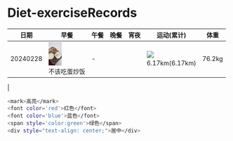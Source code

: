 # Diet-exerciseRecords

| 日期 | 早餐 | 午餐 | 晚餐 | 宵夜 | 运动(累计) | 体重 |
| -------| ------- | ------- |------- |------- |------- |------- |
| 20240228 | <img src="./assets/240228_1.jpg" width="30"><br>不该吃蛋炒饭| -  | | | <img src="./assets/240228_2.jpg" width="30"><br>6.17km(6.17km)| 76.2kg|
|







```bash
<mark>高亮</mark>
<font color='red'>红色</font> 
<font color='blue'>蓝色</font>
<span style='color:green'>绿色</span>
<div style="text-align: center;">居中</div> 
```